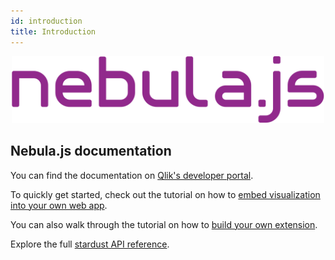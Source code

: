 ```yaml
---
id: introduction
title: Introduction
---
```


<p align="center">
  <img width="500" src="./assets/logos/nebula.png" alt="nebula.js logo" />
</p>

## Nebula.js documentation

You can find the documentation on [Qlik's developer portal](https://qlik.dev/extend/set-up-nebula-environment).

To quickly get started, check out the tutorial on how to [embed visualization into your own web app](https://qlik.dev/embed/integrate-web-apps/build-a-simple-mashup).

You can also walk through the tutorial on how to [build your own extension](https://qlik.dev/extend/extend-quickstarts/first-extension).

Explore the full [stardust API reference](https://qlik.dev/apis/javascript/nebulajs-stardust).
